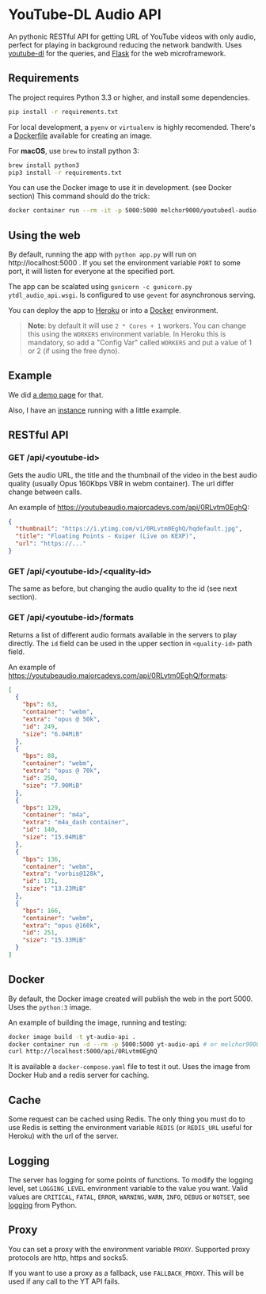 # YouTube-DL Audio API

An pythonic RESTful API for getting URL of YouTube videos with only audio, perfect for playing in background reducing the network bandwith. Uses [youtube-dl][1] for the queries, and [Flask][2] for the web microframework.

## Requirements

The project requires Python 3.3 or higher, and install some dependencies.

```bash
pip install -r requirements.txt
```

For local development, a `pyenv` or `virtualenv` is highly recomended. There's a [Dockerfile][3] available for creating an image.

For **macOS**, use `brew` to install python 3:

```bash
brew install python3
pip3 install -r requirements.txt
```

You can use the Docker image to use it in development. (see Docker section) This command should do the trick:

```bash
docker container run --rm -it -p 5000:5000 melchor9000/youtubedl-audio-api
```

## Using the web

By default, running the app with `python app.py` will run on http://localhost:5000 . If you set the environment variable `PORT` to some port, it will listen for everyone at the specified port.

The app can be scalated using `gunicorn -c gunicorn.py ytdl_audio_api.wsgi`. Is configured to use `gevent` for asynchronous serving.

You can deploy the app to [Heroku][4] or into a [Docker][3] environment.

> **Note**: by default it will use `2 * Cores + 1` workers. You can change this using the `WORKERS`
> environment variable. In Heroku this is mandatory, so add a "Config Var" called `WORKERS` and put
> a value of 1 or 2 (if using the free dyno).

## Example

We did [a demo page][5] for that.

Also, I have an [instance][6] running with a little example.

## RESTful API

### GET /api/\<youtube-id\>

Gets the audio URL, the title and the thumbnail of the video in the best audio quality (usually Opus 160Kbps VBR in webm container). The url differ change between calls.

An example of <https://youtubeaudio.majorcadevs.com/api/0RLvtm0EghQ>:

```json
{
  "thumbnail": "https://i.ytimg.com/vi/0RLvtm0EghQ/hqdefault.jpg",
  "title": "Floating Points - Kuiper (Live on KEXP)",
  "url": "https://..."
}
```

### GET /api/\<youtube-id\>/\<quality-id\>

The same as before, but changing the audio quality to the id (see next section).

### GET /api/\<youtube-id\>/formats

Returns a list of different audio formats available in the servers to play directly. The `id` field can be used in the upper section in `<quality-id>` path field.

An example of <https://youtubeaudio.majorcadevs.com/api/0RLvtm0EghQ/formats>:

```json
[
  {
    "bps": 63,
    "container": "webm",
    "extra": "opus @ 50k",
    "id": 249,
    "size": "6.04MiB"
  },
  {
    "bps": 88,
    "container": "webm",
    "extra": "opus @ 70k",
    "id": 250,
    "size": "7.90MiB"
  },
  {
    "bps": 129,
    "container": "m4a",
    "extra": "m4a_dash container",
    "id": 140,
    "size": "15.04MiB"
  },
  {
    "bps": 136,
    "container": "webm",
    "extra": "vorbis@128k",
    "id": 171,
    "size": "13.23MiB"
  },
  {
    "bps": 166,
    "container": "webm",
    "extra": "opus @160k",
    "id": 251,
    "size": "15.33MiB"
  }
]
```

## Docker

By default, the Docker image created will publish the web in the port 5000. Uses the `python:3` image.

An example of building the image, running and testing:

```bash
docker image build -t yt-audio-api .
docker container run -d --rm -p 5000:5000 yt-audio-api # or melchor9000/youtubedl-audio-api from Docker Hub
curl http://localhost:5000/api/0RLvtm0EghQ
```

It is available a `docker-compose.yaml` file to test it out. Uses the image from Docker Hub and a redis server for caching.

## Cache
Some request can be cached using Redis. The only thing you must do to use Redis is setting the environment
variable `REDIS` (or `REDIS_URL` useful for Heroku) with the url of the server.

## Logging
The server has logging for some points of functions. To modify the logging level, set `LOGGING_LEVEL` environment variable to the value you want. Valid values are `CRITICAL`, `FATAL`, `ERROR`, `WARNING`, `WARN`, `INFO`, `DEBUG` or `NOTSET`, see [logging][7] from Python.

## Proxy

You can set a proxy with the environment variable `PROXY`. Supported proxy protocols are http, https and socks5.

If you want to use a proxy as a fallback, use `FALLBACK_PROXY`. This will be used if any call to the YT API fails.

  [1]: https://rg3.github.io/youtube-dl/
  [2]: http://flask.pocoo.org
  [3]: https://docker.com
  [4]: https://heroku.com
  [5]: https://github.com/MajorcaDevs/youtubeAudio
  [6]: https://youtubeaudio.majorcadevs.com/api/
  [7]: https://docs.python.org/3/library/logging.html#logging-levels
